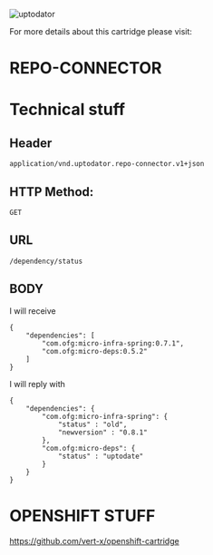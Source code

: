 ![uptodator](http://python-imgsrv.rhcloud.com/haki28)

For more details about this cartridge please visit:
 
REPO-CONNECTOR
==========================================================

# Technical stuff

## Header

```
application/vnd.uptodator.repo-connector.v1+json
```
 
## HTTP Method:

```
GET 
```

## URL

```
/dependency/status
```

## BODY

I will receive

```
{
    "dependencies": [
        "com.ofg:micro-infra-spring:0.7.1",
        "com.ofg:micro-deps:0.5.2"
    ]
}
```

I will reply with

```
{
    "dependencies": {
        "com.ofg:micro-infra-spring": {
            "status" : "old",
            "newversion" : "0.8.1"
        },
        "com.ofg:micro-deps": {
            "status" : "uptodate"
        }
    }
}
```

# OPENSHIFT STUFF

https://github.com/vert-x/openshift-cartridge
